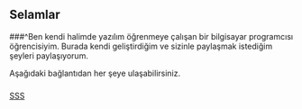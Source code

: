## Selamlar

###^Ben kendi halimde yazılım öğrenmeye çalışan bir bilgisayar programcısı öğrencisiyim.
Burada kendi geliştirdiğim ve sizinle paylaşmak istediğim şeyleri paylaşıyorum. 

Aşağıdaki bağlantıdan her şeye ulaşabilirsiniz.
###


[SSS](https://github.com/HamzaDonmez/SSS)
